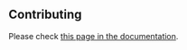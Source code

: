 Contributing
------------

Please check [this page in the documentation](https://roman-right.github.io/bunnet/development/).
